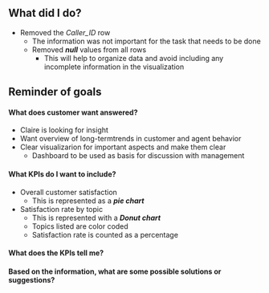 ## What did I do?
* Removed the *Caller_ID* row
    * The information was not important for the task that needs to be done
  * Removed ***null*** values from all rows
     * This will help to organize data and avoid including any incomplete information in the visualization
## Reminder of goals
#### What does customer want answered?
* Claire is looking for insight
* Want overview of long-termtrends in customer and agent behavior
* Clear visualizarion for important aspects and make them clear
   * Dashboard to be used as basis for discussion with management

#### What KPIs do I want to include?
* Overall customer satisfaction
    * This is represented as a ***pie chart***
* Satisfaction rate by topic
   * This is represented with a ***Donut chart***
   * Topics listed are color coded
   * Satisfaction rate is counted as a percentage

#### What does the KPIs tell me?

#### Based on the information, what are some possible solutions or suggestions?
